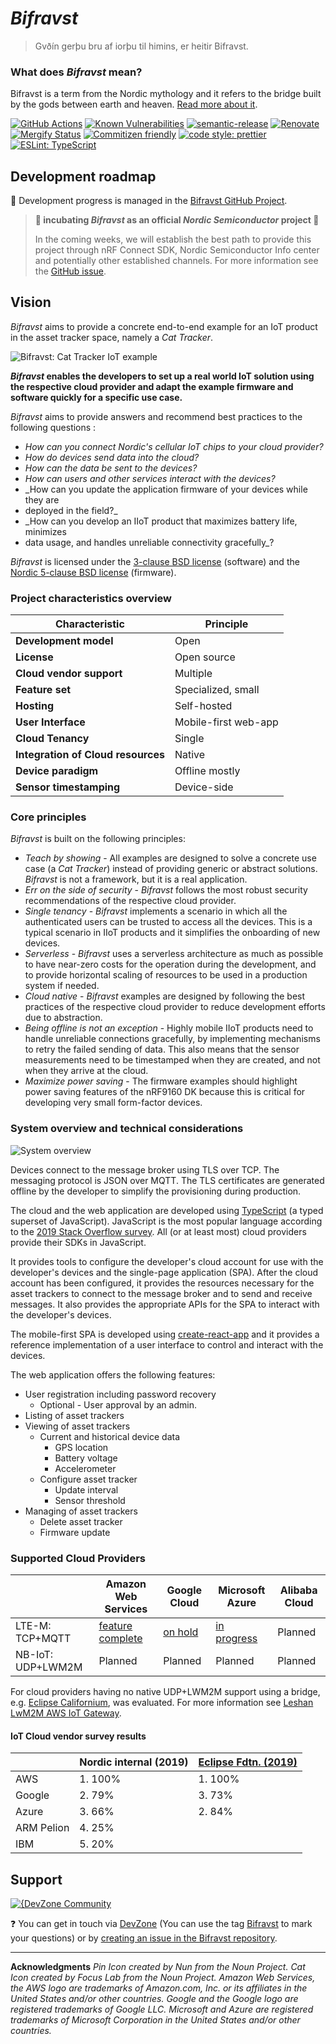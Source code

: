 # _Bifravst_

> Gvðín gerþu bru af iorþu til himins, er heitir Bifravst.

### What does _Bifravst_ mean?

Bifravst is a term from the Nordic mythology and it refers to the bridge built
by the gods between earth and heaven.
[Read more about it](https://www.lyngen.com/2020/03/the-vikings-and-the-northern-lights-bridge/).

[![GitHub Actions](https://github.com/bifravst/bifravst/workflows/Test%20and%20Release/badge.svg)](https://github.com/bifravst/bifravst/actions)
[![Known Vulnerabilities](https://snyk.io/test/github/bifravst/bifravst/badge.svg)](https://snyk.io/test/github/bifravst/bifravst)
[![semantic-release](https://img.shields.io/badge/%20%20%F0%9F%93%A6%F0%9F%9A%80-semantic--release-e10079.svg)](https://github.com/semantic-release/semantic-release)
[![Renovate](https://img.shields.io/badge/renovate-enabled-brightgreen.svg)](https://renovatebot.com)
[![Mergify Status](https://img.shields.io/endpoint.svg?url=https://dashboard.mergify.io/badges/bifravst/bifravst&style=flat)](https://mergify.io)
[![Commitizen friendly](https://img.shields.io/badge/commitizen-friendly-brightgreen.svg)](http://commitizen.github.io/cz-cli/)
[![code style: prettier](https://img.shields.io/badge/code_style-prettier-ff69b4.svg)](https://github.com/prettier/prettier/)
[![ESLint: TypeScript](https://img.shields.io/badge/ESLint-TypeScript-blue.svg)](https://github.com/typescript-eslint/typescript-eslint)

## Development roadmap

🚧 Development progress is managed in the
[Bifravst GitHub Project](https://github.com/orgs/bifravst/projects/1).

> **🐣 incubating _Bifravst_ as an official _Nordic Semiconductor_ project 🎉**
>
> In the coming weeks, we will establish the best path to provide this project
> through nRF Connect SDK, Nordic Semiconductor Info center and potentially
> other established channels. For more information see the
> [GitHub issue](https://github.com/bifravst/bifravst/issues/56).

## Vision

_Bifravst_ aims to provide a concrete end-to-end example for an IoT product in
the asset tracker space, namely a _Cat Tracker_.

![Bifravst: Cat Tracker IoT example](./docs/logo-with-text.png)

**_Bifravst_ enables the developers to set up a real world IoT solution using
the respective cloud provider and adapt the example firmware and software
quickly for a specific use case.**

_Bifravst_ aims to provide answers and recommend best practices to the following
questions :

- _How can you connect Nordic's cellular IoT chips to your cloud provider?_
- _How do devices send data into the cloud?_
- _How can the data be sent to the devices?_
- _How can users and other services interact with the devices?_
- \_How can you update the application firmware of your devices while they are
- deployed in the field?\_
- \_How can you develop an IIoT product that maximizes battery life, minimizes
- data usage, and handles unreliable connectivity gracefully\_?

_Bifravst_ is licensed under the [3-clause BSD license](./LICENSE) (software)
and the
[Nordic 5-clause BSD license](https://github.com/bifravst/firmware/blob/saga/LICENSE)
(firmware).

### Project characteristics overview

| Characteristic                     | Principle            |
| ---------------------------------- | -------------------- |
| **Development model**              | Open                 |
| **License**                        | Open source          |
| **Cloud vendor support**           | Multiple             |
| **Feature set**                    | Specialized, small   |
| **Hosting**                        | Self-hosted          |
| **User Interface**                 | Mobile-first web-app |
| **Cloud Tenancy**                  | Single               |
| **Integration of Cloud resources** | Native               |
| **Device paradigm**                | Offline mostly       |
| **Sensor timestamping**            | Device-side          |

### Core principles

_Bifravst_ is built on the following principles:

- _Teach by showing_ - All examples are designed to solve a concrete use case (a
  _Cat Tracker_) instead of providing generic or abstract solutions. _Bifravst_
  is not a framework, but it is a real application.
- _Err on the side of security_ - _Bifravst_ follows the most robust security
  recommendations of the respective cloud provider.
- _Single tenancy_ - _Bifravst_ implements a scenario in which all the
  authenticated users can be trusted to access all the devices. This is a
  typical scenario in IIoT products and it simplifies the onboarding of new
  devices.
- _Serverless_ - _Bifravst_ uses a serverless architecture as much as possible
  to have near-zero costs for the operation during the development, and to
  provide horizontal scaling of resources to be used in a production system if
  needed.
- _Cloud native_ - _Bifravst_ examples are designed by following the best
  practices of the respective cloud provider to reduce development efforts due
  to abstraction.
- _Being offline is not an exception_ - Highly mobile IIoT products need to
  handle unreliable connections gracefully, by implementing mechanisms to retry
  the failed sending of data. This also means that the sensor measurements need
  to be timestamped when they are created, and not when they arrive at the
  cloud.
- _Maximize power saving_ - The firmware examples should highlight power saving
  features of the nRF9160 DK because this is critical for developing very small
  form-factor devices.

### System overview and technical considerations

![System overview](./docs/System%20overview.jpg)

Devices connect to the message broker using TLS over TCP. The messaging protocol
is JSON over MQTT. The TLS certificates are generated offline by the developer
to simplify the provisioning during production.

The cloud and the web application are developed using
[TypeScript](https://www.typescriptlang.org/) (a typed superset of JavaScript).
JavaScript is the most popular language according to the
[2019 Stack Overflow survey](https://insights.stackoverflow.com/survey/2019#technology).
All (or at least most) cloud providers provide their SDKs in JavaScript.

It provides tools to configure the developer's cloud account for use with the
developer's devices and the single-page application (SPA). After the cloud
account has been configured, it provides the resources necessary for the asset
trackers to connect to the message broker and to send and receive messages. It
also provides the appropriate APIs for the SPA to interact with the developer's
devices.

The mobile-first SPA is developed using
[create-react-app](https://github.com/facebook/create-react-app) and it provides
a reference implementation of a user interface to control and interact with the
devices.

The web application offers the following features:

- User registration including password recovery
  - Optional - User approval by an admin.
- Listing of asset trackers
- Viewing of asset trackers
  - Current and historical device data
    - GPS location
    - Battery voltage
    - Accelerometer
  - Configure asset tracker
    - Update interval
    - Sensor threshold
- Managing of asset trackers
  - Delete asset tracker
  - Firmware update

### Supported Cloud Providers

|                   | Amazon Web Services                                                                     | Google Cloud                                              | Microsoft Azure                                               | Alibaba Cloud |
| ----------------- | --------------------------------------------------------------------------------------- | --------------------------------------------------------- | ------------------------------------------------------------- | ------------- |
| LTE-M: TCP+MQTT   | [feature complete](https://bifravst.gitbook.io/bifravst/bifravst-on-aws/gettingstarted) | [on hold](https://github.com/bifravst/bifravst/issues/25) | [in progress](https://github.com/bifravst/bifravst/issues/29) | Planned       |
| NB-IoT: UDP+LWM2M | Planned                                                                                 | Planned                                                   | Planned                                                       | Planned       |

For cloud providers having no native UDP+LWM2M support using a bridge, e.g.
[Eclipse Californium](https://github.com/eclipse/californium), was evaluated.
For more information see
[Leshan LwM2M AWS IoT Gateway](https://github.com/coderbyheart/leshan-aws).

#### IoT Cloud vendor survey results

|            | Nordic internal (2019) | [Eclipse Fdtn. (2019)](https://iot.eclipse.org/resources/iot-developer-survey/iot-comm-adoption-survey-2019.pdf) |
| ---------- | ---------------------- | ---------------------------------------------------------------------------------------------------------------- |
| AWS        | 1. 100%                | 1. 100%                                                                                                          |
| Google     | 2. 79%                 | 3. 73%                                                                                                           |
| Azure      | 3. 66%                 | 2. 84%                                                                                                           |
| ARM Pelion | 4. 25%                 |                                                                                                                  |
| IBM        | 5. 20%                 |                                                                                                                  |

## Support

[![{DevZone Community](https://img.shields.io/badge/%7BDevZone-community-brightgreen.svg)](https://devzone.nordicsemi.com/search?q=bifravst)

❓ You can get in touch via [DevZone](https://devzone.nordicsemi.com/) (You can
use the tag [Bifravst](https://devzone.nordicsemi.com/search?q=bifravst) to mark
your questions) or by
[creating an issue in the Bifravst repository](https://github.com/bifravst/bifravst/issues/new).

---

**Acknowledgments** _Pin Icon created by Nun from the Noun Project._ _Cat Icon
created by Focus Lab from the Noun Project._ _Amazon Web Services, the AWS logo
are trademarks of Amazon.com, Inc. or its affiliates in the United States and/or
other countries._ _Google and the Google logo are registered trademarks of
Google LLC._ _Microsoft and Azure are registered trademarks of Microsoft
Corporation in the United States and/or other countries._
